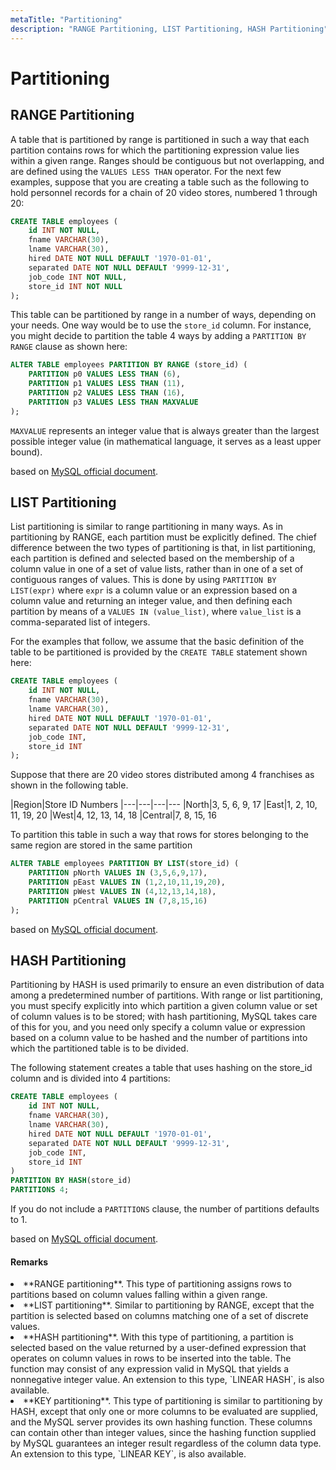 ```yaml
---
metaTitle: "Partitioning"
description: "RANGE Partitioning, LIST Partitioning, HASH Partitioning"
---
```


# Partitioning



## RANGE Partitioning


A table that is partitioned by range is partitioned in such a way that each partition contains rows for which the partitioning expression value lies within a given range. Ranges should be contiguous but not overlapping, and are defined using the `VALUES LESS THAN` operator. For the next few examples, suppose that you are creating a table such as the following to hold personnel records for a chain of 20 video stores, numbered 1 through 20:

```sql
CREATE TABLE employees (
    id INT NOT NULL,
    fname VARCHAR(30),
    lname VARCHAR(30),
    hired DATE NOT NULL DEFAULT '1970-01-01',
    separated DATE NOT NULL DEFAULT '9999-12-31',
    job_code INT NOT NULL,
    store_id INT NOT NULL
);

```

This table can be partitioned by range in a number of ways, depending on your needs. One way would be to use the `store_id` column. For instance, you might decide to partition the table 4 ways by adding a `PARTITION BY RANGE` clause as shown here:

```sql
ALTER TABLE employees PARTITION BY RANGE (store_id) (
    PARTITION p0 VALUES LESS THAN (6),
    PARTITION p1 VALUES LESS THAN (11),
    PARTITION p2 VALUES LESS THAN (16),
    PARTITION p3 VALUES LESS THAN MAXVALUE
);

```

> 
`MAXVALUE` represents an integer value that is always greater than the largest possible integer value (in mathematical language, it serves as a least upper bound).


based on [MySQL official document](http://dev.mysql.com/doc/refman/5.7/en/partitioning-range.html).



## LIST Partitioning


List partitioning is similar to range partitioning in many ways. As in partitioning by RANGE, each partition must be explicitly defined. The chief difference between the two types of partitioning is that, in list partitioning, each partition is defined and selected based on the membership of a column value in one of a set of value lists, rather than in one of a set of contiguous ranges of values. This is done by using `PARTITION BY LIST(expr)` where `expr` is a column value or an expression based on a column value and returning an integer value, and then defining each partition by means of a `VALUES IN (value_list)`, where `value_list` is a comma-separated list of integers.

For the examples that follow, we assume that the basic definition of the table to be partitioned is provided by the `CREATE TABLE` statement shown here:

```sql
CREATE TABLE employees (
    id INT NOT NULL,
    fname VARCHAR(30),
    lname VARCHAR(30),
    hired DATE NOT NULL DEFAULT '1970-01-01',
    separated DATE NOT NULL DEFAULT '9999-12-31',
    job_code INT,
    store_id INT
);

```

Suppose that there are 20 video stores distributed among 4 franchises as shown in the following table.

|Region|Store ID Numbers
|---|---|---|---
|North|3, 5, 6, 9, 17
|East|1, 2, 10, 11, 19, 20
|West|4, 12, 13, 14, 18
|Central|7, 8, 15, 16

To partition this table in such a way that rows for stores belonging to the same region are stored in the same partition

```sql
ALTER TABLE employees PARTITION BY LIST(store_id) (
    PARTITION pNorth VALUES IN (3,5,6,9,17),
    PARTITION pEast VALUES IN (1,2,10,11,19,20),
    PARTITION pWest VALUES IN (4,12,13,14,18),
    PARTITION pCentral VALUES IN (7,8,15,16)
);

```

based on [MySQL official document](http://dev.mysql.com/doc/refman/5.7/en/partitioning-list.html).



## HASH Partitioning


Partitioning by HASH is used primarily to ensure an even distribution of data among a predetermined number of partitions. With range or list partitioning, you must specify explicitly into which partition a given column value or set of column values is to be stored; with hash partitioning, MySQL takes care of this for you, and you need only specify a column value or expression based on a column value to be hashed and the number of partitions into which the partitioned table is to be divided.

The following statement creates a table that uses hashing on the store_id column and is divided into 4 partitions:

```sql
CREATE TABLE employees (
    id INT NOT NULL,
    fname VARCHAR(30),
    lname VARCHAR(30),
    hired DATE NOT NULL DEFAULT '1970-01-01',
    separated DATE NOT NULL DEFAULT '9999-12-31',
    job_code INT,
    store_id INT
)
PARTITION BY HASH(store_id)
PARTITIONS 4;

```

> 
If you do not include a `PARTITIONS` clause, the number of partitions defaults to 1.


based on [MySQL official document](http://dev.mysql.com/doc/refman/5.7/en/partitioning-hash.html).



#### Remarks


<li>
**RANGE partitioning**. This type of partitioning assigns rows to partitions based on column values falling within a given range.
</li>
<li>
**LIST partitioning**.  Similar to partitioning by RANGE, except that the partition is selected based on columns matching one of a set of discrete values.
</li>
<li>
**HASH partitioning**.  With this type of partitioning, a partition is selected based on the value returned by a user-defined expression that operates on column values in rows to be inserted into the table. The function may consist of any expression valid in MySQL that yields a nonnegative integer value. An extension to this type, `LINEAR HASH`, is also available.
</li>
<li>
**KEY partitioning**.  This type of partitioning is similar to partitioning by HASH, except that only one or more columns to be evaluated are supplied, and the MySQL server provides its own hashing function. These columns can contain other than integer values, since the hashing function supplied by MySQL guarantees an integer result regardless of the column data type. An extension to this type, `LINEAR KEY`, is also available.
</li>

